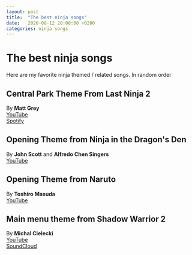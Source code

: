 ```yaml
---
layout: post
title:  "The best ninja songs"
date:   2020-08-12 20:00:00 +0200
categories: ninja songs
---
```

# The best ninja songs
Here are my favorite ninja themed / related songs. In random order

## Central Park Theme From Last Ninja 2
By **Matt Grey**  
[YouTube](https://www.youtube.com/watch?v=gWCE2KCjz8A)  
[Spotify](https://open.spotify.com/track/3hwz6BipMo9CFdhyZ7QSqh?si=Jfb2701HTtOIFCcQ-pG3SQ)  

## Opening Theme from Ninja in the Dragon's Den
By **John Scott** and **Alfredo Chen Singers**  
[YouTube](https://www.youtube.com/watch?v=NLmDcZM7L44)  

## Opening Theme from Naruto
By **Toshiro Masuda**  
[YouTube](https://www.youtube.com/watch?v=Nk68sA4X47M)  

## Main menu theme from Shadow Warrior 2
By **Michal Cielecki**  
[YouTube](https://www.youtube.com/watch?v=zIyj8BAbaX4)  
[SoundCloud](https://soundcloud.com/michal-cielecki/sw2-main-theme)  
